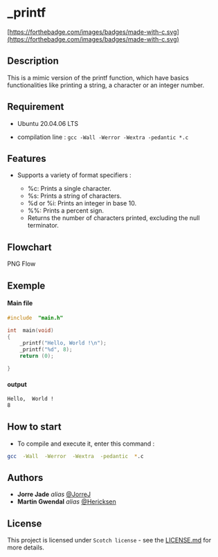 
# _printf 

[https://forthebadge.com/images/badges/made-with-c.svg](https://forthebadge.com/images/badges/made-with-c.svg)



## Description

This is a mimic version of the printf function, which have basics functionalities like printing a string, a character or an integer number.

## Requirement

- Ubuntu 20.04.06 LTS

- compilation line : ```gcc -Wall -Werror -Wextra -pedantic *.c```

## Features

- Supports a variety of format specifiers :
  
    - %c: Prints a single character.
    - %s: Prints a string of characters.
    - %d or %i: Prints an integer in base 10.
    - %%: Prints a percent sign.
    - Returns the number of characters printed, excluding the null terminator.

## Flowchart

PNG Flow

## Exemple

#### Main file
```c
#include  "main.h"

int  main(void)
{
    _printf("Hello, World !\n");
    _printf("%d", 8);
    return (0);

}
```

#### output

```sh
Hello,  World !
8
```

## How to start

- To compile and execute it, enter this command :

```Bash
gcc  -Wall  -Werror  -Wextra  -pedantic  *.c
```

## Authors

*  **Jorre Jade**  _alias_ [@JorreJ](https://github.com/JorreJ)
*  **Martin Gwendal**  _alias_ [@Hericksen](https://github.com/Hericksen)

## License

This project is licensed under ``Scotch license`` - see the [LICENSE.md](LICENSE.md) for more details.
